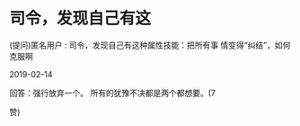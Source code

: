 # 司令，发现自己有这

(提问)匿名用户 : 司令，发现自己有这种属性技能：把所有事 情变得“纠结”，如何克服啊

2019-02-14

回答：强行放弃一个。 所有的犹豫不决都是两个都想要。(7

赞)